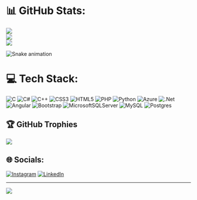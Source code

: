 
# 📊 GitHub Stats:
![](https://github-readme-stats.vercel.app/api?username=johannesrathgeb&theme=material-palenight&hide_border=true&include_all_commits=false&count_private=true)<br/>
![](https://github-readme-streak-stats.herokuapp.com/?user=johannesrathgeb&theme=material-palenight&hide_border=true)<br/>
![](https://github-readme-stats.vercel.app/api/top-langs/?username=johannesrathgeb&theme=material-palenight&hide_border=true&include_all_commits=false&count_private=true&layout=compact)

![Snake animation](https://github.com/johannesrathgeb/johannesrathgeb/blob/output/github-contribution-grid-snake.svg)

# 💻 Tech Stack:
![C](https://img.shields.io/badge/c-%2300599C.svg?style=flat-square&logo=c&logoColor=white) ![C#](https://img.shields.io/badge/c%23-%23239120.svg?style=flat-square&logo=c-sharp&logoColor=white) ![C++](https://img.shields.io/badge/c++-%2300599C.svg?style=flat-square&logo=c%2B%2B&logoColor=white) ![CSS3](https://img.shields.io/badge/css3-%231572B6.svg?style=flat-square&logo=css3&logoColor=white) ![HTML5](https://img.shields.io/badge/html5-%23E34F26.svg?style=flat-square&logo=html5&logoColor=white) ![PHP](https://img.shields.io/badge/php-%23777BB4.svg?style=flat-square&logo=php&logoColor=white) ![Python](https://img.shields.io/badge/python-3670A0?style=flat-square&logo=python&logoColor=ffdd54) ![Azure](https://img.shields.io/badge/azure-%230072C6.svg?style=flat-square&logo=azure-devops&logoColor=white) ![.Net](https://img.shields.io/badge/.NET-5C2D91?style=flat-square&logo=.net&logoColor=white) ![Angular](https://img.shields.io/badge/angular-%23DD0031.svg?style=flat-square&logo=angular&logoColor=white) ![Bootstrap](https://img.shields.io/badge/bootstrap-%23563D7C.svg?style=flat-square&logo=bootstrap&logoColor=white) ![MicrosoftSQLServer](https://img.shields.io/badge/Microsoft%20SQL%20Sever-CC2927?style=flat-square&logo=microsoft%20sql%20server&logoColor=white) ![MySQL](https://img.shields.io/badge/mysql-%2300f.svg?style=flat-square&logo=mysql&logoColor=white) ![Postgres](https://img.shields.io/badge/postgres-%23316192.svg?style=flat-square&logo=postgresql&logoColor=white)

## 🏆 GitHub Trophies
![](https://github-profile-trophy.vercel.app/?username=johannesrathgeb&theme=onedark&no-frame=true&no-bg=false&margin-w=4)

## 🌐 Socials:
[![Instagram](https://img.shields.io/badge/Instagram-%23E4405F.svg?logo=Instagram&logoColor=white)](https://instagram.com/johannesrathgeb) [![LinkedIn](https://img.shields.io/badge/LinkedIn-%230077B5.svg?logo=linkedin&logoColor=white)](https://linkedin.com/in/johannesrathgeb) 

---
[![](https://visitcount.itsvg.in/api?id=johannesrathgeb&icon=5&color=0)](https://visitcount.itsvg.in)
